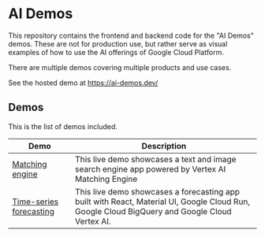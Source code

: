 # AI Demos

This repository contains the frontend and backend code for the "AI Demos" demos.
These are not for production use, but rather serve as visual examples of how to use the AI offerings of Google Cloud Platform.

There are multiple demos covering multiple products and use cases.

See the hosted demo at https://ai-demos.dev/

## Demos

This is the list of demos included.

| Demo                                                                          | Description                                                                                                                                   |
| ----------------------------------------------------------------------------- | --------------------------------------------------------------------------------------------------------------------------------------------- |
| [Matching engine](https://ai-demos.dev/demos/matching-engine)                 | This live demo showcases a text and image search engine app powered by Vertex AI Matching Engine                                              |
| [Time-series forecasting](https://ai-demos.dev/demos/time-series-forecasting) | This live demo showcases a forecasting app built with React, Material UI, Google Cloud Run, Google Cloud BigQuery and Google Cloud Vertex AI. |
